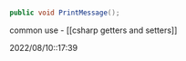 # 

```cs
public void PrintMessage();
```

common use - [[csharp getters and setters]]


2022/08/10::17:39
